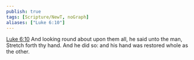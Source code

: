 ```yaml
---
publish: true
tags: [Scripture/NewT, noGraph]
aliases: ["Luke 6:10"]
---
```

[Luke 6:10](https://churchofjesuschrist.org/study/scriptures/nt/luke/6?lang=eng&id=p10#p10) And looking round about upon them all, he said unto the man, Stretch forth thy hand. And he did so: and his hand was restored whole as the other.
